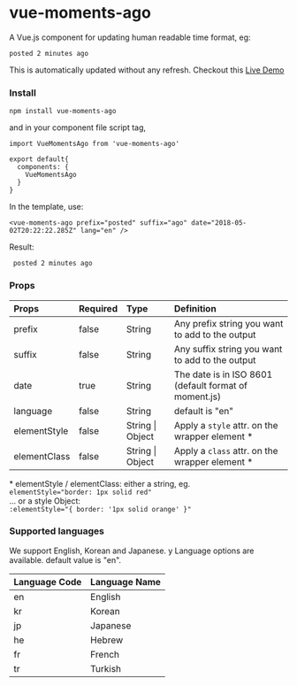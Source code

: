 # vue-moments-ago

A Vue.js component for updating human readable time format, eg:

```
posted 2 minutes ago
```

This is automatically updated without any refresh. Checkout this [Live Demo](https://codesandbox.io/s/m4x9kw090p)

### Install

```
npm install vue-moments-ago
```

and in your component file script tag,

```
import VueMomentsAgo from 'vue-moments-ago'

export default{
  components: {
    VueMomentsAgo
  }
}
```

In the template, use:

```
<vue-moments-ago prefix="posted" suffix="ago" date="2018-05-02T20:22:22.285Z" lang="en" />
```

Result:

```
 posted 2 minutes ago
```

### Props

| Props        | Required | Type             | Definition                                            |
| :----------- | :------- | :--------------- | :---------------------------------------------------- |
| prefix       | false    | String           | Any prefix string you want to add to the output       |
| suffix       | false    | String           | Any suffix string you want to add to the output       |
| date         | true     | String           | The date is in ISO 8601 (default format of moment.js) |
| language     | false    | String           | default is "en"                                       |
| elementStyle | false    | String \| Object | Apply a `style` attr. on the wrapper element *        |
| elementClass | false    | String \| Object | Apply a `class` attr. on the wrapper element *        |

\* elementStyle / elementClass: either a string, eg.  
`elementStyle="border: 1px solid red"`  
... or a style Object:  
`:elementStyle="{ border: '1px solid orange' }"`

### Supported languages

We support English, Korean and Japanese. y Language options are available. default value is "en".

| Language Code | Language Name |
|---------------|---------------|
| en            | English       |
| kr            | Korean        |
| jp            | Japanese      |
| he            | Hebrew        |
| fr            | French        |
| tr            | Turkish       |

